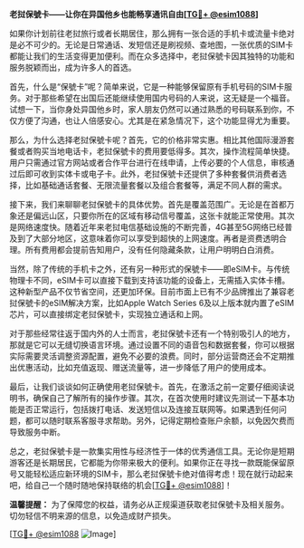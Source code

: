 **老挝保號卡——让你在异国他乡也能畅享通讯自由[[TG💪+ @esim1088](https://t.me/s/esim1088)]**

如果你计划前往老挝旅行或者长期居住，那么拥有一张合适的手机卡或流量卡绝对是必不可少的。无论是日常通话、发短信还是刷视频、查地图，一张优质的SIM卡都能让我们的生活变得更加便利。而在众多选择中，老挝保號卡因其独特的功能和服务脱颖而出，成为许多人的首选。

首先，什么是“保號卡”呢？简单来说，它是一种能够保留原有手机号码的SIM卡服务。对于那些希望在出国后还能继续使用国内号码的人来说，这无疑是一个福音。试想一下，当你身处异国他乡时，家人朋友仍然可以通过熟悉的号码联系到你，不仅方便了沟通，也让人倍感安心。尤其是在紧急情况下，这个功能显得尤为重要。

那么，为什么选择老挝保號卡呢？首先，它的价格非常实惠。相比其他国际漫游套餐或者购买当地电话卡，老挝保號卡的费用要低得多。其次，操作流程简单快捷。用户只需通过官方网站或者合作平台进行在线申请，上传必要的个人信息，审核通过后即可收到实体卡或电子卡。此外，老挝保號卡还提供了多种套餐供消费者选择，比如基础通话套餐、无限流量套餐以及组合套餐等，满足不同人群的需求。

接下来，我们来聊聊老挝保號卡的具体优势。首先是覆盖范围广。无论是在首都万象还是偏远山区，只要你所在的区域有移动信号覆盖，这张卡就能正常使用。其次是网络速度快。随着近年来老挝电信基础设施的不断完善，4G甚至5G网络已经普及到了大部分地区，这意味着你可以享受到超快的上网速度。再者是资费透明合理。所有费用都会提前告知用户，没有任何隐藏条款，让用户明明白白消费。

当然，除了传统的手机卡之外，还有另一种形式的保號卡——即eSIM卡。与传统物理卡不同，eSIM卡可以直接下载到支持该功能的设备上，无需插入实体卡槽。这种新型产品不仅节省空间，还更加环保。目前市面上已有不少品牌推出了兼容老挝保號卡的eSIM解决方案，比如Apple Watch Series 6及以上版本就内置了eSIM芯片，可以直接绑定老挝保號卡，实现独立通话和上网。

对于那些经常往返于国内外的人士而言，老挝保號卡还有一个特别吸引人的地方，那就是它可以无缝切换语言环境。通过设置不同的语音包和数据套餐，你可以根据实际需要灵活调整资源配置，避免不必要的浪费。同时，部分运营商还会不定期推出优惠活动，比如充值返现、赠送流量等，进一步降低了用户的使用成本。

最后，让我们谈谈如何正确使用老挝保號卡。首先，在激活之前一定要仔细阅读说明书，确保自己了解所有的操作步骤。其次，在首次使用时建议先测试一下基本功能是否正常运行，包括拨打电话、发送短信以及连接互联网等。如果遇到任何问题，都可以随时联系客服寻求帮助。另外，记得定期检查账户余额，以免因欠费而导致服务中断。

总之，老挝保號卡是一款集实用性与经济性于一体的优秀通信工具。无论你是短期游客还是长期居民，它都能为你带来极大的便利。如果你正在寻找一款既能保留原号又能轻松适应新环境的SIM卡，那么老挝保號卡绝对值得考虑！现在就行动起来吧，给自己一个随时随地保持联络的机会[[TG💪+ @esim1088](https://t.me/s/esim1088)]！

**温馨提醒：** 为了保障您的权益，请务必从正规渠道获取老挝保號卡及相关服务。切勿轻信不明来源的信息，以免造成财产损失。

[[TG💪+ @esim1088](https://t.me/s/esim1088) ![Image](https://i.postimg.cc/4NQfJmqS/Snipaste-2025-05-13-00-14-12.png)]